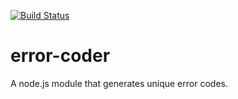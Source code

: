 [![Build Status](https://drone.io/github.com/oferitz/error-coder/status.png)](https://drone.io/github.com/oferitz/error-coder/latest)
# error-coder
A node.js module that generates unique error codes.
